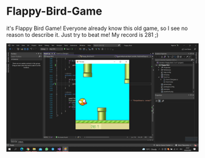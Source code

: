 # Flappy-Bird-Game

it's Flappy Bird Game!
Everyone already know this old game, so I see no reason to describe it.
Just try to beat me!
My record is 281 ;)


![Screenshot](https://github.com/drprrrr/Flappy-Bird-Game/blob/0bccf3fc56147646884f6acb75bb5739d43cb208/Flappy%20Bird/image_2022-04-04_21-57-24.png)
